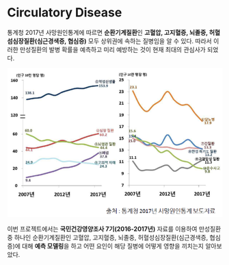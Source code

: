 # Circulatory Disease
통계청 2017년 사망원인통계에 따르면 **순환기계질환**인 **고혈압, 고지혈증, 뇌졸중, 허혈섬심장질환(심근경색증, 협심증)** 모두 상위권에 속하는 질병임을 알 수 있다. 따라서 이러한 만성질환의 발병 확률을 예측하고 미리 예방하는 것이 현재 최대의 관심사가 되었다. 

![](death_cause.PNG)

이번 프로젝트에서는 **국민건강영양조사 7기(2016-2017년)** 자료를 이용하여 만성질환 중 하나인 순환기계질환인 고혈압, 고지혈증, 뇌졸중, 허혈성심장질환(심근경색증, 협심증)에 대해 **예측 모델링**을 하고 어떤 요인이 해당 질병에 어떻게 영향을 끼치는지 알아보았다.
